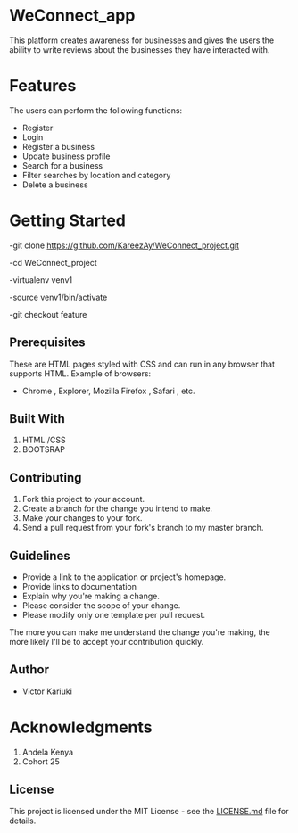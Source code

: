 # WeConnect_app
This platform creates awareness for businesses and gives the users the ability to write reviews about the businesses they have interacted with.

Features
===
The users can perform the following functions:

* Register
* Login
* Register a business
* Update business profile
* Search for a business
* Filter searches by location and category
* Delete a business

Getting Started
===

-git clone https://github.com/KareezAy/WeConnect_project.git

-cd WeConnect_project

-virtualenv venv1

-source venv1/bin/activate

-git checkout feature

Prerequisites
----
These are HTML pages styled with CSS and can run in any browser that supports HTML. Example of browsers:
* Chrome , Explorer, Mozilla Firefox , Safari , etc. 

Built With
---
1. HTML /CSS
2. BOOTSRAP

Contributing
---
1. Fork this project to your account.
2. Create a branch for the change you intend to make.
3. Make your changes to your fork.
4. Send a pull request from your fork's branch to my master branch.

Guidelines
---
* Provide a link to the application or project's homepage.
* Provide links to documentation
* Explain why you're making a change.
* Please consider the scope of your change.
* Please modify only one template per pull request.

The more you can make me understand the change you're making, the more likely I'll be to accept your contribution quickly.

Author
---
* Victor Kariuki


Acknowledgments
=== 
1. Andela Kenya
2. Cohort 25

License
---

This project is licensed under the MIT License - see the [LICENSE.md](LICENSE.md) file for details.